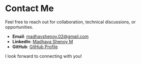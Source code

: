 # Contact Me

Feel free to reach out for collaboration, technical discussions, or opportunities.

- **Email**: [madhavshenoy.02@gmail.com](mailto:madhavshenoy.02@gmail.com)
- **LinkedIn**: [Madhava Shenoy M](https://www.linkedin.com/in/madhavashenoy)
- **GitHub**: [GitHub Profile](https://github.com/yourusername)

I look forward to connecting with you!

